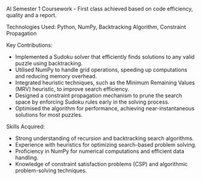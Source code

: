AI Semester 1 Coursework - First class achieved based on code efficiency, quality and a report.

Technologies Used: Python, NumPy, Backtracking Algorithm, Constraint Propagation

Key Contributions:
- Implemented a Sudoku solver that efficiently finds solutions to any valid puzzle using backtracking.
- Utilised NumPy to handle grid operations, speeding up computations and reducing memory overhead.
- Integrated heuristic techniques, such as the Minimum Remaining Values (MRV) heuristic, to improve search efficiency.
- Designed a constraint propagation mechanism to prune the search space by enforcing Sudoku rules early in the solving process.
- Optimised the algorithm for performance, achieving near-instantaneous solutions for most puzzles.

Skills Acquired:
- Strong understanding of recursion and backtracking search algorithms.
- Experience with heuristics for optimizing search-based problem solving.
- Proficiency in NumPy for numerical computations and efficient data handling.
- Knowledge of constraint satisfaction problems (CSP) and algorithmic problem-solving techniques.
